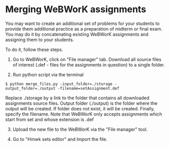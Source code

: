 # Merging WeBWorK assignments

You may want to create an additional
set of problems for your students to provide them
additional practice as a preparation of midterm or
final exam. You may do it by concatenating existing
WeBWorK assignments and assigning them to your students.

To do it, follow these steps.

1. Go to WeBWorK, click on "File manager" tab. Download
all source files of interest (.def - files for the
assignments in question) to a single folder.

2. Run python script via the terminal
```
$ python merge_files.py -input_folder=./storage -output_folder=./output -filename=setAssignment.def
```
Replace ./storage by a link to the folder that contains
all downloaded assignments source files. Output folder (./output)
is the folder where the output will be created. If folder
does not exist, it will be created. Finally, specify
the filename. Note that WeBWorK only accepts assignments
which start from set and whose extension is .def

3. Upload the new file to the WeBWorK via the "File manager"
tool.

4. Go to "Hmwk sets editor" and Import the file.  